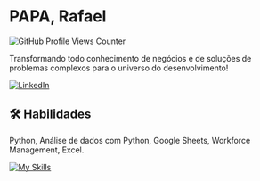 # PAPA, Rafael
![GitHub Profile Views Counter](https://komarev.com/ghpvc/?username=rafael-papa&color=blue&style=flat)

Transformando todo conhecimento de negócios e de soluções de problemas complexos para o universo do desenvolvimento!

<a href="https://www.linkedin.com/in/rafael-c-papa/" target="_blank"><img alt="LinkedIn" src="https://img.shields.io/badge/linkedin-%230077B5.svg?&style=for-the-badge&logo=linkedin&logoColor=white" /></a>

## 🛠 Habilidades
Python, Análise de dados com Python, Google Sheets, Workforce Management, Excel.

[![My Skills](https://skillicons.dev/icons?i=python,anaconda,git,github,html,bash,linux,codepen,gmail,msexcel,flask,pandas,vscode,windows,workers&perline=31)](https://skillicons.dev)

